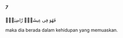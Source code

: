 ##### 7

<span class="ayah">فَهُوَ فِى عِيشَةٍۢ رَّاضِيَةٍۢ</span>

<span class="ayah_translation">maka dia berada dalam kehidupan yang memuaskan.</span>
